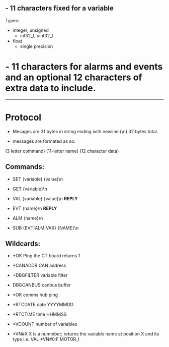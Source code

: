 ## - 11 characters fixed for a variable

Types:
- integer, unsigned
    - int32_t, uint32_t
- float 
    - single precision

# - 11 characters for alarms and events and an optional 12 characters of extra data to include.

----

# Protocol
* Mesages are 31 bytes in string ending with newline (\n) 32 bytes total.

* messages are formated as so:

(3 letter command) (11-letter name) (12 character data)

## Commands:
- SET {variable} {value}\n
- GET {variable}\n
- VAL {variable} {value}\n __REPLY__

- EVT {name}\n __REPLY__
- ALM {name}\n

- SUB {EVT|ALM|VAR} {NAME}\n

## Wildcards:
- +OK Ping the CT board returns 1

- +CANADDR CAN address
- +DBGFILTER variable filter
- DBGCANBUS canbus buffer
- *OK comms hub ping
- *RTCDATE date YYYYMMDD
- *RTCTIME time HHMMSS
- *VCOUNT number of variables
- *VN#X X is a nummber; returns the variable name at position X and its type i.e. VAL *VN#0:F MOTOR_I